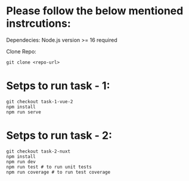# Please follow the below mentioned instrcutions:

Dependecies: Node.js version >= 16 required

Clone Repo:
```
git clone <repo-url>
```

# Setps to run task - 1:
```
git checkout task-1-vue-2
npm install
npm run serve
```

# Setps to run task - 2:
```
git checkout task-2-nuxt
npm install
npm run dev
npm run test # to run unit tests
npm run coverage # to run test coverage
```
